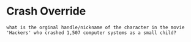 # Crash Override
`what is the orginal handle/nickname of the character in the movie 'Hackers' who crashed 1,507 computer systems as a small child?`
